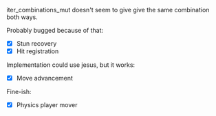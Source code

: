 iter_combinations_mut doesn't seem to give give the same combination both ways.


Probably bugged because of that:
- [x] Stun recovery
- [x] Hit registration

Implementation could use jesus, but it works:
- [x] Move advancement

Fine-ish:
- [x] Physics player mover